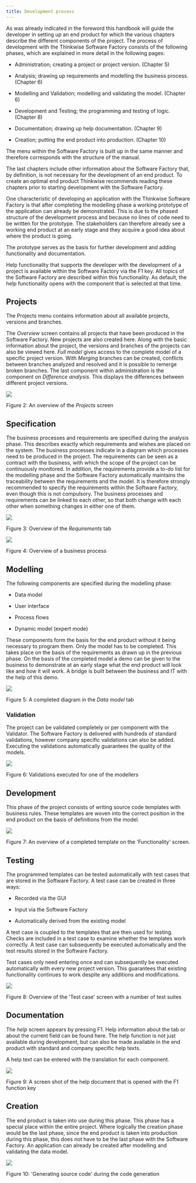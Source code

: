 ```yaml
---
title: Development process
---
```


As was already indicated in the foreword this handbook will guide the developer in setting up an end product for which the various chapters describe the different components of the project. The process of development with the Thinkwise Software Factory consists of the following phases, which are explained in more detail in the following pages:

  - Administration; creating a project or project version. (Chapter 5)

  - Analysis; drawing up requirements and modelling the business process. (Chapter 6)

  - Modelling and Validation; modelling and validating the model. (Chapter 6)

  - Development and Testing; the programming and testing of logic. (Chapter 8)

  - Documentation; drawing up help documentation. (Chapter 9)

  - Creation; putting the end product into production. (Chapter 10)

The menu within the Software Factory is built up in the same manner and therefore corresponds with the structure of the manual.

The last chapters include other information about the Software Factory that, by definition, is not necessary for the development of an end product. To create an optimal end product Thinkwise recommends reading these chapters prior to starting development with the Software Factory.

One characteristic of developing an application with the Thinkwise Software Factory is that after completing the modelling phase a working prototype of the application can already be demonstrated. This is due to the phased structure of the development process and because no lines of code need to be written for the prototype. The stakeholders can therefore already see a working end product at an early stage and they acquire a good idea about where the product is going.

The prototype serves as the basis for further development and adding functionality and documentation.

Help functionality that supports the developer with the development of a project is available within the Software Factory via the F1 key. All topics of the Software Factory are described within this functionality. As default, the help functionality opens with the component that is selected at that time.

## Projects

The Projects menu contains information about all available projects, versions and branches.

The *Overview* screen contains all projects that have been produced in the Software Factory. New projects are also created here. Along with the basic information about the project, the versions and branches of the projects can also be viewed here. *Full model* gives access to the complete model of a specific project version. With *Merging* branches can be created, conflicts between branches analyzed and resolved and it is possible to remerge broken branches. The last component within administration is the component on *Difference analysis*. This displays the differences between different project versions.

![](../assets/sf/image9.png)

Figure 2: An overview of the *Projects* screen

## Specification

The business processes and requirements are specified during the analysis phase. This describes exactly which requirements and wishes are placed on the system. The business processes indicate in a diagram which processes need to be produced in the project. The requirements can be seen as a contract with the business, with which the scope of the project can be continuously monitored. In addition, the requirements provide a to-do list for the modelling phase and the Software Factory automatically maintains the traceability between the requirements and the model. It is therefore strongly recommended to specify the requirements within the Software Factory, even though this is not compulsory. The business processes and requirements can be linked to each other, so that both change with each other when something changes in either one of them.

![](../assets/sf/image10.png)

Figure 3: Overview of the *Requirements* tab

![](../assets/sf/image11.png)

Figure 4: Overview of a business process

## Modelling 

The following components are specified during the modelling phase:

  - Data model

  - User interface

  - Process flows

  - Dynamic model (expert mode)

These components form the basis for the end product without it being necessary to program them. Only the model has to be completed. This takes place on the basis of the requirements as drawn up in the previous phase. On the basis of the completed model a demo can be given to the business to demonstrate at an early stage what the end product will look like and how it will work. A bridge is built between the business and IT with the help of this demo.

![](../assets/sf/image12.png)

Figure 5: A completed diagram in the *Data model* tab

### Validation

The project can be validated completely or per component with the Validator. The Software Factory is delivered with hundreds of standard validations, however company specific validations can also be added. Executing the validations automatically guarantees the quality of the models.

![](../assets/sf/image13.png)

Figure 6: Validations executed for one of the modellers

## Development

This phase of the project consists of writing source code templates with business rules. These templates are woven into the correct position in the end product on the basis of definitions from the model.

![](../assets/sf/image14.png)

Figure 7: An overview of a completed template on the 'Functionality' screen.

## Testing

The programmed templates can be tested automatically with test cases that are stored in the Software Factory. A test case can be created in three ways:

  - Recorded via the GUI

  - Input via the Software Factory

  - Automatically derived from the existing model

A test case is coupled to the templates that are then used for testing. Checks are included in a test case to examine whether the templates work correctly. A test case can subsequently be executed automatically and the test results stored in the Software Factory.

Test cases only need entering once and can subsequently be executed automatically with every new project version. This guarantees that existing functionality continues to work despite any additions and modifications.

![](../assets/sf/image15.png)

Figure 8: Overview of the 'Test case' screen with a number of test suites

## Documentation

The *help* screen appears by pressing F1. Help information about the tab or about the current field can be found here. The help function is not just available during development, but can also be made available in the end product with standard and company specific help texts.

A help text can be entered with the translation for each component.

![](../assets/sf/image16.png)

Figure 9: A screen shot of the help document that is opened with the F1 function key

## Creation

The end product is taken into use during this phase. This phase has a special place within the entire project. Where logically the creation phase would be the last phase, since the end product is taken into production during this phase, this does not have to be the last phase with the Software Factory. An application can already be created after modelling and validating the data model.

![](../assets/sf/image17.png)

Figure 10: 'Generating source code' during the code generation